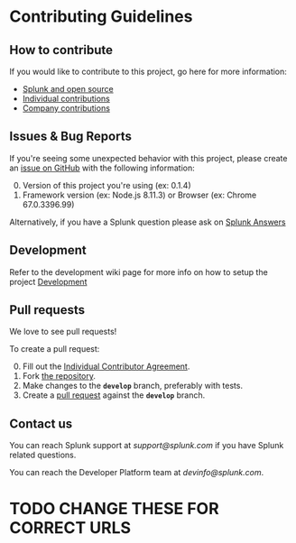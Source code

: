 # Contributing Guidelines

## How to contribute

If you would like to contribute to this project, go here for more information:

* [Splunk and open source][contributions]
* [Individual contributions][indivcontrib]
* [Company contributions][companycontrib]

## Issues & Bug Reports

If you're seeing some unexpected behavior with this project, please create an [issue on GitHub][issues] with the following information:

0. Version of this project you're using (ex: 0.1.4)
0. Framework version (ex: Node.js 8.11.3) or Browser (ex: Chrome 67.0.3396.99)

Alternatively, if you have a Splunk question please ask on [Splunk Answers][answers]


## Development
Refer to the development wiki page for more info on how to setup the project [Development][wiki]

## Pull requests

We love to see pull requests!

To create a pull request:

0. Fill out the [Individual Contributor Agreement][indivcontrib].
0. Fork [the repository][repo].
0. Make changes to the **`develop`** branch, preferably with tests.
0. Create a [pull request][pulls] against the **`develop`** branch.

## Contact us

You can reach Splunk support at _support@splunk.com_ if you have Splunk related questions.

You can reach the Developer Platform team at _devinfo@splunk.com_.

# TODO CHANGE THESE FOR CORRECT URLS

[contributions]:            http://dev.splunk.com/view/opensource/SP-CAAAEDM
[indivcontrib]:             http://dev.splunk.com/goto/individualcontributions
[companycontrib]:           http://dev.splunk.com/view/companycontributions/SP-CAAAEDR
[answers]:                  http://answers.splunk.com/
[repo]:                     https://github.com/splunk/ssc-client-js
[issues]:                   https://github.com/splunk/ssc-client-js/issues
[pulls]:                    https://github.com/splunk/ssc-client-js/pulls
[wiki]:                     https://github.com/splunk/ssc-client-js/wiki/Development
